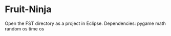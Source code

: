 # Fruit-Ninja
Open the FST directory as a project in Eclipse. 
Dependencies:
  pygame
  math
  random
  os
  time
  os
  
